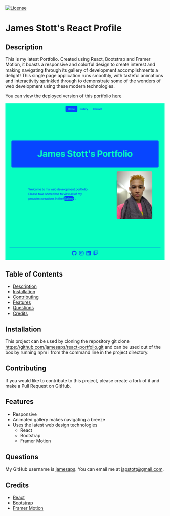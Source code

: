 [![License](https://img.shields.io/badge/License-MIT-yellow.svg)](https://opensource.org/licenses/MIT)

# James Stott's React Profile

## Description

This is my latest Portfolio. Created using React, Bootstrap and Framer Motion, it boasts a responsive and colorful design to create interest and making navigating through its gallery of development accomplishments a delight! This single page application runs smoothly, with tasteful animations and interactivity sprinkled through to demonstrate some of the wonders of web development using these modern technologies.

You can view the deployed version of this portfolio [here](https://main--genuine-jelly-60da5d.netlify.app/)

![Project Screenshot](./src/assets/project-screenshot.png)

## Table of Contents

- [Description](#description)
- [Installation](#installation)
- [Contributing](#contributing)
- [Features](#features)
- [Questions](#questions)
- [Credits](#credits)

## Installation

This project can be used by cloning the repository git clone https://github.com/jamesaps/react-portfolio.git and can be used out of the box by running npm i from the command line in the project directory.

## Contributing

If you would like to contribute to this project, please create a fork of it and make a Pull Request on GitHub.

## Features

- Responsive
- Animated gallery makes navigating a breeze
- Uses the latest web design technologies
  - React
  - Bootstrap
  - Framer Motion

## Questions

My GitHub username is [jamesaps](https://github.com/jamesaps). You can email me at [japstott@gmail.com](mailto:japstott@gmail.com).

## Credits

- [React](https://react.dev/)
- [Bootstrap](https://getbootstrap.com/docs/5.3/)
- [Framer Motion](https://www.framer.com/motion/)
